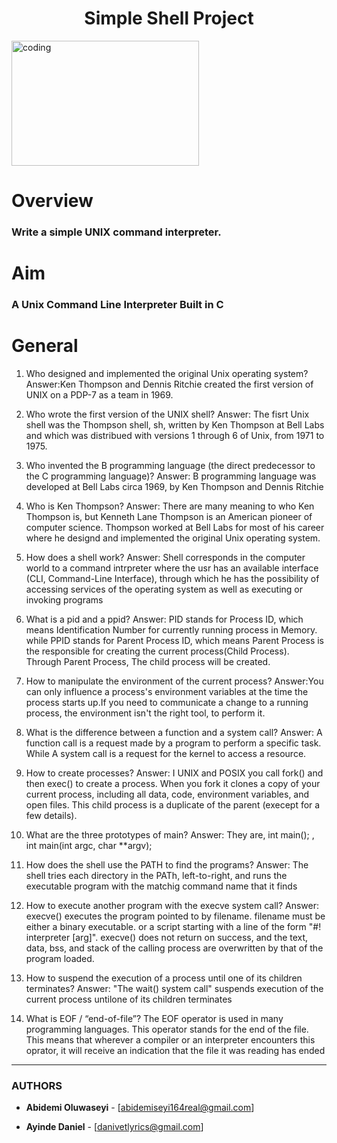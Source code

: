 <h1 align="center" color="silver"> Simple Shell Project </h1>

<Img align="center" alt="coding" width="300" height="200" src="https://phoneky.co.uk/thumbs/screensavers/down/nature/seashell_2x1ahulf.gif">


<h1 align="left"> Overview </h1>



<h3 align="left"> Write a simple <bold>UNIX</bold> command interpreter.


<h1> Aim </h1>


<h3>A Unix Command Line Interpreter Built in C<h3>

<h1>General</h1>

1. Who designed and implemented the original Unix operating system? Answer:Ken Thompson and Dennis Ritchie created the first version of UNIX on a PDP-7 as a team in 1969.

2. Who wrote the first version of the UNIX shell? Answer: The fisrt Unix shell was the Thompson shell, sh, written by Ken Thompson at Bell Labs and which was distribued with versions 1 through 6 of Unix, from 1971 to 1975.

3. Who invented the B programming language (the direct predecessor to the C programming language)? Answer: B programming language was developed at Bell Labs circa 1969, by Ken Thompson and Dennis Ritchie

4. Who is Ken Thompson? Answer: There are many meaning to who Ken Thompson is, but Kenneth Lane Thompson is an American pioneer of computer science. Thompson worked at Bell Labs for most of his career where he designd and implemented the original Unix operating system.

5. How does a shell work? Answer: Shell corresponds in the computer world to a command intrpreter where the usr has an available interface (CLI, Command-Line Interface), through which he has the possibility of accessing services of the operating system as well as executing or invoking programs

6. What is a pid and a ppid? Answer: PID stands for Process ID, which means Identification Number for currently running process in Memory. while PPID stands for Parent Process ID, which means Parent Process is the responsible for creating the current process(Child Process). Through Parent Process, The child process will be created.

7. How to manipulate the environment of the current process? Answer:You can only influence a process's environment variables at the time the process starts up.If you need to communicate a change to a running process, the environment isn't the right tool, to perform it.

8. What is the difference between a function and a system call? Answer: A function call is a request made by a program to perform a specific task. While A system call is a request for the kernel to access a resource.

9. How to create processes? Answer: I UNIX and POSIX you call fork() and then exec() to create a process. When you fork it clones a copy of your current process, including all data, code, environment variables, and open files. This child process is a duplicate of the parent (execept for a few details).

10. What are the three prototypes of main? Answer: They are, int main(); , int main(int argc, char **argv);

11. How does the shell use the PATH to find the programs? Answer: The shell tries each directory in the PATh, left-to-right, and runs the executable program with the matchig command name that it finds

12. How to execute another program with the execve system call? Answer: execve() executes the program pointed to by filename. filename must be either a binary executable. or a script starting with a line of the form "#! interpreter [arg]". execve() does not return on success, and the text, data, bss, and stack of the calling process are overwritten by that of the program loaded.

13. How to suspend the execution of a process until one of its children terminates? Answer: "The wait() system call" suspends execution of the current process untilone of its children terminates

14. What is EOF / “end-of-file”? The EOF operator is used in many programming languages. This operator stands for the end of the file. This means that wherever a compiler or an interpreter encounters this oprator, it will receive an indication that the file it was reading has ended

---
### AUTHORS
* **Abidemi Oluwaseyi** - [abidemiseyi164real@gmail.com]

* **Ayinde Daniel** - [danivetlyrics@gmail.com]
